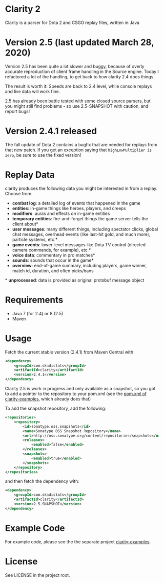 # Clarity 2

Clarity is a parser for Dota 2 and CSGO replay files, written in Java.

# Version 2.5 (last updated March 28, 2020)

Version 2.5 has been quite a lot slower and buggy, because of overly accurate reproduction of client frame handling
in the Source engine. Today I refactored a lot of the handling, to get back to how clarity 2.4 does things.

The result is worth it: Speeds are back to 2.4 level, while console replays and live data will work fine.
  
2.5 has already been battle tested with some closed source parsers, but you might still
find problems - so use 2.5-SNAPSHOT with caution, and report bugs!

# Version 2.4.1 released

The fall update of Dota 2 contains a bugfix that are needed for replays from that new patch. If you get 
an exception saying that `highLowMultiplier is zero`, be sure to use the fixed version!

# Replay Data

clarity produces the following data you might be interested in from a replay. Choose from:

* **combat log**: a detailed log of events that happened in the game
* **entities**: in-game things like heroes, players, and creeps
* **modifiers**: auras and effects on in-game entities
* **temporary entities**: fire-and-forget things the game server tells the client about*
* **user messages**: many different things, including spectator clicks, global chat messages, overhead events (like last-hit gold, and much more), particle systems, etc.*
* **game events**: lower-level messages like Dota TV control (directed camera commands, for example), etc.*
* **voice data**: commentary in pro matches*
* **sounds**: sounds that occur in the game*
* **overview**: end-of-game summary, including players, game winner, match id, duration, and often picks/bans

\* **unprocessed**: data is provided as original protobuf message object

# Requirements

* Java 7 (for 2.4) or 8 (2.5)
* Maven

# Usage

Fetch the current stable version (2.4.1) from Maven Central with
```XML
<dependency>
	<groupId>com.skadistats</groupId>
	<artifactId>clarity</artifactId>
	<version>2.4.1</version>
</dependency>
```

Clarity 2.5 is work in progress and only available as a snapshot, so you got to add a pointer to the
repository to your pom.xml (see the [pom.xml of clarity-examples](https://github.com/skadistats/clarity-examples/blob/master/pom.xml), which already does that)

To add the snapshot repository, add the following:
```XML
<repositories>
	<repository>
		<id>sonatype.oss.snapshots</id>
		<name>Sonatype OSS Snapshot Repository</name>
		<url>http://oss.sonatype.org/content/repositories/snapshots</url>
		<releases>
			<enabled>false</enabled>
		</releases>
		<snapshots>
			<enabled>true</enabled>
		</snapshots>
	</repository>
</repositories>
```

and then fetch the dependency with:
```XML
<dependency>
	<groupId>com.skadistats</groupId>
	<artifactId>clarity</artifactId>
	<version>2.5-SNAPSHOT</version>
</dependency>
```

# Example Code

For example code, please see the the separate project [clarity-examples](https://github.com/skadistats/clarity-examples).

# License

See LICENSE in the project root.
